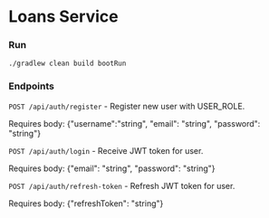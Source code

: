 # Loans Service

### Run
`./gradlew clean build bootRun`

### Endpoints
`POST /api/auth/register` - Register new user with USER_ROLE. 

Requires body: {"username":"string", "email": "string", "password": "string"}

`POST /api/auth/login` - Receive JWT token for user.

Requires body: {"email": "string", "password": "string"}

`POST /api/auth/refresh-token` - Refresh JWT token for user.

Requires body: {"refreshToken": "string"}
